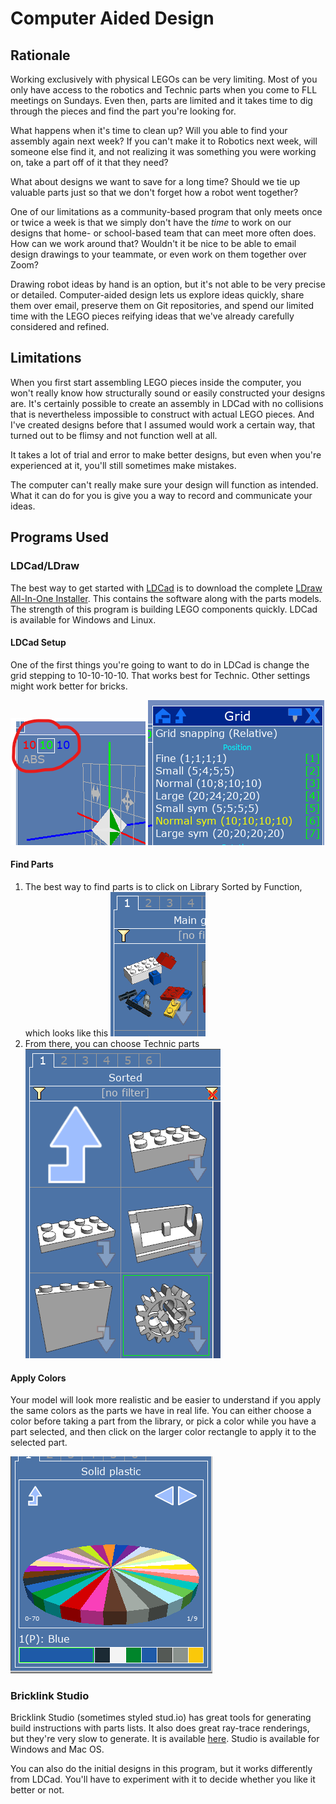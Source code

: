 # Computer Aided Design

## Rationale

Working exclusively with physical LEGOs can be very limiting. Most of you only have access to the robotics and Technic parts when you come to FLL meetings on Sundays. Even then, parts are limited and it takes time to dig through the pieces and find the part you're looking for.

What happens when it's time to clean up? Will you able to find your assembly again next week? If you can't make it to Robotics next week, will someone else find it, and not realizing it was something you were working on, take a part off of it that they need?

What about designs we want to save for a long time? Should we tie up valuable parts just so that we don't forget how a robot went together?

One of our limitations as a community-based program that only meets once or twice a week is that we simply don't have the _time_ to work on our designs that home- or school-based team that can meet more often does. How can we work around that? Wouldn't it be nice to be able to email design drawings to your teammate, or even work on them together over Zoom?

Drawing robot ideas by hand is an option, but it's not able to be very precise or detailed. Computer-aided design lets us explore ideas quickly, share them over email, preserve them on Git repositories, and spend our limited time with the LEGO pieces reifying ideas that we've already carefully considered and refined.

## Limitations

When you first start assembling LEGO pieces inside the computer, you won't really know how structurally sound or easily constructed your designs are. It's certainly possible to create an assembly in LDCad with no collisions that is nevertheless impossible to construct with actual LEGO pieces. And I've created designs before that I assumed would work a certain way, that turned out to be flimsy and not function well at all.

It takes a lot of trial and error to make better designs, but even when you're experienced at it, you'll still sometimes make mistakes.

The computer can't really make sure your design will function as intended. What it can do for you is give you a way to record and communicate your ideas.

## Programs Used

### LDCad/LDraw

The best way to get started with [LDCad](http://www.melkert.net/LDCad) is to download the complete [LDraw All-In-One Installer](https://www.ldraw.org/article/104.html). This contains the software along with the parts models. The strength of this program is building LEGO components quickly. LDCad is available for Windows and Linux.

#### LDCad Setup

One of the first things you're going to want to do in LDCad is change the grid stepping to 10-10-10-10. That works best for Technic. Other settings might work better for bricks.

![go to grid stepping](./ldcad_grid_1.png)
![choose grid stepping](./ldcad_grid_2.png)

#### Find Parts

1. The best way to find parts is to click on Library Sorted by Function, which looks like this ![parts](./parts.png)
2. From there, you can choose Technic parts ![technic](./technic_parts.png)

#### Apply Colors

Your model will look more realistic and be easier to understand if you apply the same colors as the parts we have in real life. You can either choose a color before taking a part from the library, or pick a color while you have a part selected, and then click on the larger color rectangle to apply it to the selected part.

![color picker](./colors.png)

### Bricklink Studio

Bricklink Studio (sometimes styled stud.io) has great tools for generating build instructions with parts lists. It also does great ray-trace renderings, but they're very slow to generate. It is available [here](https://www.bricklink.com/v3/studio/download.page). Studio is available for Windows and Mac OS.

You can also do the initial designs in this program, but it works differently from LDCad. You'll have to experiment with it to decide whether you like it better or not.